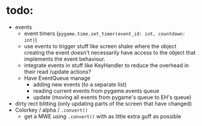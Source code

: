 # todo: 
- events
  - event timers (`pygame.time.set_timer(event_id: int, countdown: int)`)
  - use events to trigger stuff like screen shake where the object creating the event doesn't necessarily have access to the object that implements the event behaviour.
  - integrate events in stuff like KeyHandler to reduce the overhead in their read /update actions?
  - Have EventQueue manage 
    - adding new events (to a separate list)
    - reading current events from pygame.events queue
    - update (moving all events from pygame's queue to EH's queue)
- dirty rect blitting (only updating parts of the screen that have changed) 
- Colorkey / alpha / `.convert()`
  - get a MWE using `.convert()` with as little extra guff as possible